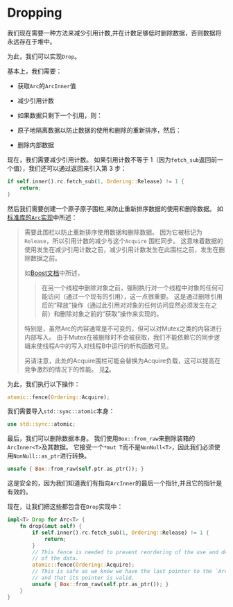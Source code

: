 # Dropping

我们现在需要一种方法来减少引用计数,并在计数足够低时删除数据，否则数据将永远存在于堆中。

为此，我们可以实现`Drop`。

基本上，我们需要：

- 获取`Arc`的`ArcInner`值

- 减少引用计数

- 如果数据只剩下一个引用，则：

- 原子地隔离数据以防止数据的使用和删除的重新排序，然后：

- 删除内部数据

现在，我们需要减少引用计数。 如果引用计数不等于 1（因为`fetch_sub`返回前一个值），我们还可以通过返回来引入第 3 步：

```Rust
if self.inner().rc.fetch_sub(1, Ordering::Release) != 1 {
    return;
}
```

然后我们需要创建一个原子原子围栏,来防止重新排序数据的使用和删除数据。 如[标准库的`Arc`实现](https://github.com/rust-lang/rust/blob/e1884a8e3c3e813aada8254edfa120e85bf5ffca/library/alloc/src/sync.rs#L1440-L1467)中所述：

> 需要此围栏以防止重新排序使用数据和删除数据。 因为它被标记为`Release`，所以引用计数的减少与这个`Acquire` 围栏同步。 这意味着数据的使用发生在减少引用计数之前，减少引用计数发生在此围栏之前，发生在删除数据之前。
>
> 如[Boost文档](https://www.boost.org/doc/libs/1_55_0/doc/html/atomic/usage_examples.html)中所述，
>
>> 在另一个线程中删除对象之前，强制执行对一个线程中对象的任何可能访问（通过一个现有的引用），这一点很重要。 这是通过删除引用后的“释放”操作（通过此引用对对象的任何访问显然必须发生在之前）和删除对象之前的“获取”操作来实现的。
>
> 特别是，虽然Arc的内容通常是不可变的，但可以对Mutex之类的内容进行内部写入。 由于Mutex在被删除时不会被获取，我们不能依赖它的同步逻辑来使线程A中的写入对线程B中运行的析构函数可见。
>
> 另请注意，此处的Acquire围栏可能会替换为Acquire负载，这可以提高在竞争激烈的情况下的性能。 见[2](https://github.com/rust-lang/rust/pull/41714)。

为此，我们执行以下操作：

```Rust
atomic::fence(Ordering::Acquire);
```

我们需要导入`std::sync::atomic`本身：

```Rust
use std::sync::atomic;
```

最后，我们可以删除数据本身。 我们使用`Box::from_raw`来删除装箱的`ArcInner<T>`及其数据。 它接受一个`*mut T`而不是`NonNull<T>`，因此我们必须使用`NonNull::as_ptr`进行转换。

```Rust
unsafe { Box::from_raw(self.ptr.as_ptr()); }
```

这是安全的，因为我们知道我们有指向`ArcInner`的最后一个指针,并且它的指针是有效的。

现在，让我们把这些都包含在`Drop`实现中：

```Rust
impl<T> Drop for Arc<T> {
    fn drop(&mut self) {
        if self.inner().rc.fetch_sub(1, Ordering::Release) != 1 {
            return;
        }
        // This fence is needed to prevent reordering of the use and deletion
        // of the data.
        atomic::fence(Ordering::Acquire);
        // This is safe as we know we have the last pointer to the `ArcInner`
        // and that its pointer is valid.
        unsafe { Box::from_raw(self.ptr.as_ptr()); }
    }
}
```
